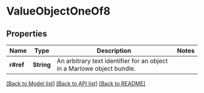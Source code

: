 # ValueObjectOneOf8

## Properties

Name | Type | Description | Notes
------------ | ------------- | ------------- | -------------
**r#ref** | **String** | An arbitrary text identifier for an object in a Marlowe object bundle. | 

[[Back to Model list]](../README.md#documentation-for-models) [[Back to API list]](../README.md#documentation-for-api-endpoints) [[Back to README]](../README.md)


